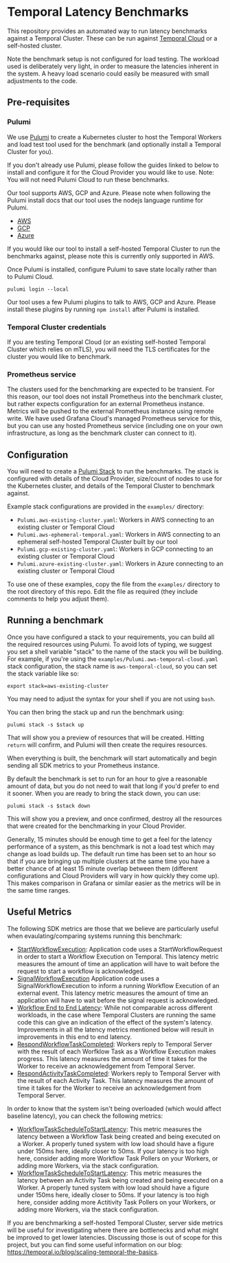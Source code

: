 # Temporal Latency Benchmarks

This repository provides an automated way to run latency benchmarks against a Temporal Cluster. These can be run against [Temporal Cloud](https://temporal.io/cloud) or a self-hosted cluster.

Note the benchmark setup is not configured for load testing. The workload used is deliberately very light, in order to measure the latencies inherent in the system. A heavy load scenario could easily be measured with small adjustments to the code.

## Pre-requisites

### Pulumi

We use [Pulumi](https://www.pulumi.com/) to create a Kubernetes cluster to host the Temporal Workers and load test tool used for the benchmark (and optionally install a Temporal Cluster for you).

If you don't already use Pulumi, please follow the guides linked to below to install and configure it for the Cloud Provider you would like to use. Note: You will not need Pulumi Cloud to run these benchmarks.

Our tool supports AWS, GCP and Azure. Please note when following the Pulumi install docs that our tool uses the nodejs language runtime for Pulumi.
* [AWS](https://www.pulumi.com/docs/clouds/aws/get-started/begin/)
* [GCP](https://www.pulumi.com/docs/clouds/gcp/get-started/begin/)
* [Azure](https://www.pulumi.com/docs/clouds/azure/get-started/begin/)

If you would like our tool to install a self-hosted Temporal Cluster to run the benchmarks against, please note this is currently only supported in AWS.

Once Pulumi is installed, configure Pulumi to save state locally rather than to Pulumi Cloud.

```shell
pulumi login --local
```

Our tool uses a few Pulumi plugins to talk to AWS, GCP and Azure. Please install these plugins by running `npm install` after Pulumi is installed.

### Temporal Cluster credentials

If you are testing Temporal Cloud (or an existing self-hosted Temporal Cluster which relies on mTLS), you will need the TLS certificates for the cluster you would like to benchmark.

### Prometheus service

The clusters used for the benchmarking are expected to be transient. For this reason, our tool does not install Prometheus into the benchmark cluster, but rather expects configuration for an external Prometheus instance. Metrics will be pushed to the external Prometheus instance using remote write. We have used Grafana Cloud's managed Prometheus service for this, but you can use any hosted Prometheus service (including one on your own infrastructure, as long as the benchmark cluster can connect to it).

## Configuration

You will need to create a [Pulumi Stack](https://www.pulumi.com/docs/concepts/stack/) to run the benchmarks. The stack is configured with details of the Cloud Provider, size/count of nodes to use for the Kubernetes cluster, and details of the Temporal Cluster to benchmark against.

Example stack configurations are provided in the `examples/` directory:
* `Pulumi.aws-existing-cluster.yaml`: Workers in AWS connecting to an existing cluster or Temporal Cloud
* `Pulumi.aws-ephemeral-temporal.yaml`: Workers in AWS connecting to an ephemeral self-hosted Temporal Cluster built by our tool
* `Pulumi.gcp-existing-cluster.yaml`: Workers in GCP connecting to an existing cluster or Temporal Cloud
* `Pulumi.azure-existing-cluster.yaml`: Workers in Azure connecting to an existing cluster or Temporal Cloud

To use one of these examples, copy the file from the `examples/` directory to the root directory of this repo. Edit the file as required (they include comments to help you adjust them).

## Running a benchmark

Once you have configured a stack to your requirements, you can build all the required resources using Pulumi. To avoid lots of typing, we suggest you set a shell variable "stack" to the name of the stack you will be building. For example, if you're using the `examples/Pulumi.aws-temporal-cloud.yaml` stack configuration, the stack name is `aws-temporal-cloud`, so you can set the stack variable like so:

```shell
export stack=aws-existing-cluster
```

You may need to adjust the syntax for your shell if you are not using `bash`.

You can then bring the stack up and run the benchmark using:

```shell
pulumi stack -s $stack up
```

That will show you a preview of resources that will be created. Hitting `return` will confirm, and Pulumi will then create the requires resources.

When everything is built, the benchmark will start automatically and begin sending all SDK metrics to your Prometheus instance.

By default the benchmark is set to run for an hour to give a reasonable amount of data, but you do not need to wait that long if you'd prefer to end it sooner. When you are ready to bring the stack down, you can use:

```shell
pulumi stack -s $stack down
```

This will show you a preview, and once confirmed, destroy all the resources that were created for the benchmarking in your Cloud Provider.

Generally, 15 minutes should be enough time to get a feel for the latency performance of a system, as this benchmark is not a load test which may change as load builds up. The default run time has been set to an hour so that if you are bringing up multiple clusters at the same time you have a better chance of at least 15 minute overlap between them (different configurations and Cloud Providers will vary in how quickly they come up). This makes comparison in Grafana or similar easier as the metrics will be in the same time ranges.

## Useful Metrics

The following SDK metrics are those that we believe are particularly useful when evaulating/comparing systems running this benchmark:

* [StartWorkflowExecution](https://docs.temporal.io/references/sdk-metrics#request_latency): Application code uses a StartWorkflowRequest in order to start a Workflow Execution on Temporal. This latency metric measures the amount of time an application will have to wait before the request to start a workflow is acknowledged.
* [SignalWorkflowExecution](https://docs.temporal.io/references/sdk-metrics#request_latency) Application code uses a SignalWorkflowExecution to inform a running Workflow Execution of an external event. This latency metric measures the amount of time an application will have to wait before the signal request is acknowledged.
* [Workflow End to End Latency](https://docs.temporal.io/references/sdk-metrics#workflow_endtoend_latency): While not comparable across different workloads, in the case where Temporal Clusters are running the same code this can give an indication of the effect of the system's latency. Improvements in all the latency metrics mentioned below will result in improvements in this end to end latency.
* [RespondWorkflowTaskCompleted](https://docs.temporal.io/references/sdk-metrics#request_latency): Workers reply to Temporal Server with the result of each Worfklow Task as a Workflow Execution makes progress. This latency measures the amount of time it takes for the Worker to receive an acknowledgement from Temporal Server.
* [RespondActivityTaskCompleted](https://docs.temporal.io/references/sdk-metrics#request_latency): Workers reply to Temporal Server with the result of each Activity Task. This latency measures the amount of time it takes for the Worker to receive an acknowledgement from Temporal Server.

In order to know that the system isn't being overloaded (which would affect baseline latency), you can check the following metrics:

* [WorkflowTaskScheduleToStartLatency](https://docs.temporal.io/references/sdk-metrics#workflow_task_schedule_to_start_latency): This metric measures the latency between a Workflow Task being created and being executed on a Worker. A properly tuned system with low load should have a figure under 150ms here, ideally closer to 50ms. If your latency is too high here, consider adding more Workflow Task Pollers on your Workers, or adding more Workers, via the stack configuration.
* [WorkflowTaskScheduleToStartLatency](https://docs.temporal.io/references/sdk-metrics#activity_task_schedule_to_start_latency): This metric measures the latency between an Activity Task being created and being executed on a Worker. A properly tuned system with low load should have a figure under 150ms here, ideally closer to 50ms. If your latency is too high here, consider adding more Actitivity Task Pollers on your Workers, or adding more Workers, via the stack configuration.

If you are benchmarking a self-hosted Temporal Cluster, server side metrics will be useful for investigating where there are bottlenecks and what might be improved to get lower latencies. Discussing those is out of scope for this project, but you can find some useful information on our blog: https://temporal.io/blog/scaling-temporal-the-basics.